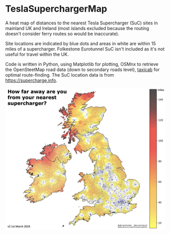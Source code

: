 # TeslaSuperchargerMap
A heat map of distances to the nearest Tesla Supercharger (SuC) sites in mainland UK and Ireland (most islands excluded because the routing doesn't consider ferry routes so would be inaccurate).

Site locations are indicated by blue dots and areas in white are within 15 miles of a supercharger. Folkestone Eurotunnel SuC isn't included as it's not useful for travel within the UK.

Code is written in Python, using Matplotlib for plotting, OSMnx to retrieve the OpenSteetMap road data (down to secondary roads level), [taxicab](https://pypi.org/project/Taxicab/) for optimal route-finding. The SuC location data is from https://supercharge.info.

!["TeslaSuperchargerMap_UK_v2.png"](TeslaSuperchargerMap_UK_v2.png "TeslaSuperchargerMap_UK_v2.png")
